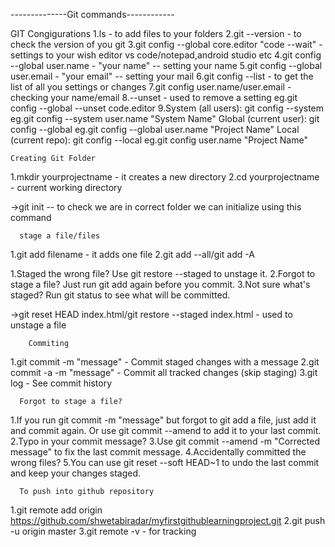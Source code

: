 --------------Git commands------------

   GIT Congigurations
1.ls - to add files to your folders
2.git --version - to check the version of you git
3.git config --global core.editor "code --wait"  - settings to your wish editor vs code/notepad,android studio etc
4.git config --global user.name - "your name" -- setting your name
5.git config --global user.email - "your email" -- setting your mail
6.git config --list - to get the list of all you settings or changes
7.git config user.name/user.email - checking your name/email
8.--unset - used to remove a setting eg.git config --global --unset code.editor
9.System (all users): git config --system  eg.git config --system user.name "System Name"
  Global (current user): git config --global eg.git config --global user.name "Project Name"
  Local (current repo): git config --local  eg.git config user.name "Project Name"


    Creating Git Folder
1.mkdir yourprojectname   - it creates a new directory
2.cd yourprojectname    - current working directory

->git init -- to check we are in correct folder we can initialize using this command

      stage a file/files
1.git add filename  - it adds one file
2.git add --all/git add -A 

1.Staged the wrong file? Use git restore --staged <file> to unstage it.
2.Forgot to stage a file? Just run git add <file> again before you commit.
3.Not sure what's staged? Run git status to see what will be committed.

->git reset HEAD index.html/git restore --staged index.html  - used to unstage a file

		Commiting
1.git commit -m "message" - Commit staged changes with a message
2.git commit -a -m "message" - Commit all tracked changes (skip staging)
3.git log - See commit history

      Forgot to stage a file?
1.If you run git commit -m "message" but forgot to git add a file, just add it and commit again. Or use git commit --amend to add it to your last commit.
2.Typo in your commit message?
3.Use git commit --amend -m "Corrected message" to fix the last commit message.
4.Accidentally committed the wrong files?
5.You can use git reset --soft HEAD~1 to undo the last commit and keep your changes staged.

      To push into github repository
1.git remote add origin https://github.com/shwetabiradar/myfirstgithublearningproject.git
2.git push -u origin master
3.git remote -v - for tracking

